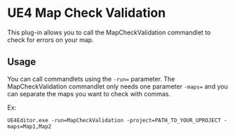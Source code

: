 # UE4 Map Check Validation

This plug-in allows you to call the MapCheckValidation commandlet to check for errors on your map.

## Usage

You can call commandlets using the `-run=` parameter. The MapCheckValidation commandlet only needs one parameter `-maps=` and you can separate the maps you want  to check with commas.

Ex:

`UE4Editor.exe -run=MapCheckValidation -project=PATH_TO_YOUR_UPROJECT -maps=Map1,Map2`
